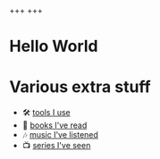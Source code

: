 +++
+++
# Hello World

# Various extra stuff
- 🛠️ [tools I use](./extra/tools)
- 📕 [books I've read](./extra/books)
- 🎶 [music I've listened](./extra/music)
- 📺 [series I've seen](./extra/series)
